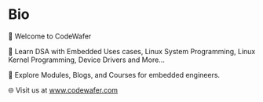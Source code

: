 # Bio


👋 Welcome to CodeWafer

🚀 Learn DSA with Embedded Uses cases, Linux System Programming, Linux Kernel Programming, Device Drivers and More...

🔧 Explore Modules, Blogs, and Courses for embedded engineers.

🌐 Visit us at www.codewafer.com
